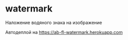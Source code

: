 # watermark
Наложение водяного знака на изображение

Автодеплой на https://ab-fl-watermark.herokuapp.com
